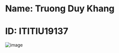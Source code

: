 # Name: Truong Duy Khang
# ID: ITITIU19137
![image](https://github.com/DuKyHan/Lab09_MobileApplication/assets/87019372/8229af7f-26b8-4905-a0fe-5bb711fe6697)
